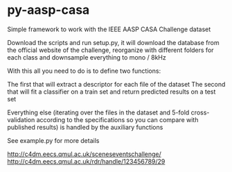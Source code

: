 # py-aasp-casa
Simple framework to work with the IEEE AASP CASA Challenge dataset

Download the scripts and run setup.py, it will download the database from the official website of the challenge, reorganize with
different folders for each class and downsample everything to mono / 8kHz

With this all you need to do is to define two functions:

The first that will extract a descriptor for each file of the dataset
The second that will fit a classifier on a train set and return predicted results on a test set

Everything else (iterating over the files in the dataset and 5-fold cross-validation according to the specifications so you can
compare with published results) is handled by the auxiliary functions

See example.py for more details

http://c4dm.eecs.qmul.ac.uk/sceneseventschallenge/
http://c4dm.eecs.qmul.ac.uk/rdr/handle/123456789/29
